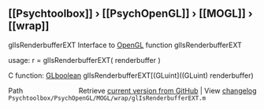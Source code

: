 ## [[Psychtoolbox]] &#8250; [[PsychOpenGL]] &#8250; [[MOGL]] &#8250; [[wrap]]

glIsRenderbufferEXT  Interface to [OpenGL](OpenGL) function glIsRenderbufferEXT  
  
usage:  r = glIsRenderbufferEXT( renderbuffer )  
  
C function:  [GLboolean](GLboolean) glIsRenderbufferEXT[(GLuint]((GLuint) renderbuffer)  




<div class="code_header" style="text-align:right;">
  <span style="float:left;">Path&nbsp;&nbsp;</span> <span class="counter">Retrieve <a href=
  "https://raw.github.com/Psychtoolbox-3/Psychtoolbox-3/beta/Psychtoolbox/PsychOpenGL/MOGL/wrap/glIsRenderbufferEXT.m">current version from GitHub</a> | View <a href=
  "https://github.com/Psychtoolbox-3/Psychtoolbox-3/commits/beta/Psychtoolbox/PsychOpenGL/MOGL/wrap/glIsRenderbufferEXT.m">changelog</a></span>
</div>
<div class="code">
  <code>Psychtoolbox/PsychOpenGL/MOGL/wrap/glIsRenderbufferEXT.m</code>
</div>

